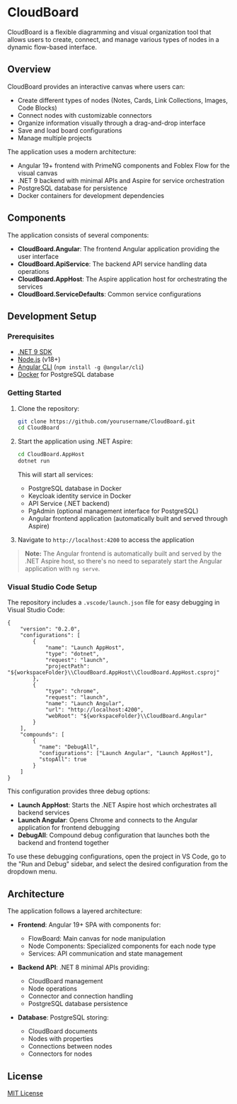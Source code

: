 # CloudBoard

CloudBoard is a flexible diagramming and visual organization tool that allows users to create, connect, and manage various types of nodes in a dynamic flow-based interface.

## Overview

CloudBoard provides an interactive canvas where users can:

- Create different types of nodes (Notes, Cards, Link Collections, Images, Code Blocks)
- Connect nodes with customizable connectors
- Organize information visually through a drag-and-drop interface
- Save and load board configurations
- Manage multiple projects

The application uses a modern architecture:
- Angular 19+ frontend with PrimeNG components and Foblex Flow for the visual canvas
- .NET 9 backend with minimal APIs and Aspire for service orchestration
- PostgreSQL database for persistence
- Docker containers for development dependencies

## Components

The application consists of several components:

- **CloudBoard.Angular**: The frontend Angular application providing the user interface
- **CloudBoard.ApiService**: The backend API service handling data operations
- **CloudBoard.AppHost**: The Aspire application host for orchestrating the services
- **CloudBoard.ServiceDefaults**: Common service configurations

## Development Setup

### Prerequisites

- [.NET 9 SDK](https://dotnet.microsoft.com/download/dotnet/9.0)
- [Node.js](https://nodejs.org/) (v18+)
- [Angular CLI](https://angular.io/cli) (`npm install -g @angular/cli`)
- [Docker](https://www.docker.com/products/docker-desktop/) for PostgreSQL database

### Getting Started

1. Clone the repository:
   ```bash
   git clone https://github.com/yourusername/CloudBoard.git
   cd CloudBoard
   ```

2. Start the application using .NET Aspire:
   ```bash
   cd CloudBoard.AppHost
   dotnet run
   ```
   
   This will start all services:
   - PostgreSQL database in Docker
   - Keycloak identity service in Docker
   - API Service (.NET backend)
   - PgAdmin (optional management interface for PostgreSQL)
   - Angular frontend application (automatically built and served through Aspire)

3. Navigate to `http://localhost:4200` to access the application

> **Note:** The Angular frontend is automatically built and served by the .NET Aspire host, so there's no need to separately start the Angular application with `ng serve`.

### Visual Studio Code Setup

The repository includes a `.vscode/launch.json` file for easy debugging in Visual Studio Code:

```jsonc
{
    "version": "0.2.0",
    "configurations": [
        {
            "name": "Launch AppHost",
            "type": "dotnet",
            "request": "launch",
            "projectPath": "${workspaceFolder}\\CloudBoard.AppHost\\CloudBoard.AppHost.csproj"
        },
        {
            "type": "chrome",
            "request": "launch",
            "name": "Launch Angular",
            "url": "http://localhost:4200",
            "webRoot": "${workspaceFolder}\\CloudBoard.Angular"
        }
    ],
    "compounds": [
        {
          "name": "DebugAll",
          "configurations": ["Launch Angular", "Launch AppHost"],
          "stopAll": true
        }
    ]
}
```

This configuration provides three debug options:
- **Launch AppHost**: Starts the .NET Aspire host which orchestrates all backend services
- **Launch Angular**: Opens Chrome and connects to the Angular application for frontend debugging
- **DebugAll**: Compound debug configuration that launches both the backend and frontend together

To use these debugging configurations, open the project in VS Code, go to the "Run and Debug" sidebar, and select the desired configuration from the dropdown menu.

## Architecture

The application follows a layered architecture:

- **Frontend**: Angular 19+ SPA with components for:
  - FlowBoard: Main canvas for node manipulation
  - Node Components: Specialized components for each node type
  - Services: API communication and state management

- **Backend API**: .NET 8 minimal APIs providing:
  - CloudBoard management
  - Node operations
  - Connector and connection handling
  - PostgreSQL database persistence

- **Database**: PostgreSQL storing:
  - CloudBoard documents
  - Nodes with properties
  - Connections between nodes
  - Connectors for nodes

## License

[MIT License](LICENSE)
